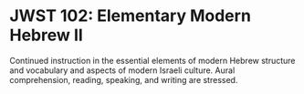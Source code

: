 # JWST 102: Elementary Modern Hebrew II

Continued instruction in the essential elements of modern Hebrew structure and vocabulary and aspects of modern Israeli culture. Aural comprehension, reading, speaking, and writing are stressed.